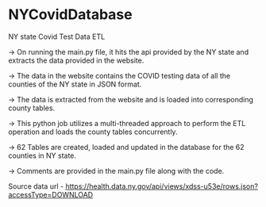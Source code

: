 # NYCovidDatabase
NY state Covid Test Data ETL

-> On running  the main.py file, it hits the api provided by the NY state and extracts the data provided in the website.

-> The data in the website contains the COVID testing data of all the counties of the NY state in JSON format.

-> The data is extracted from the website and is loaded into corresponding county tables.

-> This python job utilizes a multi-threaded approach to perform the ETL operation and loads the county tables concurrently.

-> 62 Tables are created, loaded and updated in the database for the 62 counties in NY state.

-> Comments are provided in the main.py file along with the code.

Source data url - https://health.data.ny.gov/api/views/xdss-u53e/rows.json?accessType=DOWNLOAD
